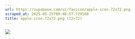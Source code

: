 ```yaml
---
url: https://supabase.com/ui/favicon/apple-icon-72x72.png
scraped_at: 2025-05-25T09:46:57.729168
title: apple-icon-72x72.png (72×72)
---
```


![](https://supabase.com/ui/favicon/apple-icon-72x72.png)

